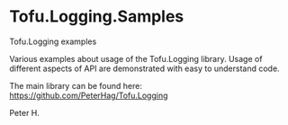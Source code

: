 # Tofu.Logging.Samples
Tofu.Logging examples

Various examples about usage of the Tofu.Logging library.
Usage of different aspects of API are demonstrated with easy to understand code.

The main library can be found here: https://github.com/PeterHag/Tofu.Logging

Peter H.
